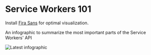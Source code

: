 # Service Workers 101
Install [Fira Sans](https://www.mozilla.org/en-US/styleguide/products/firefox-os/typeface/) for optimal visualization.

An infographic to summarize the most important parts of the Service Workers' API

![Latest infographic](https://cdn.rawgit.com/delapuente/service-workers-101/master/sw101.svg)
